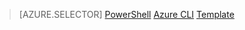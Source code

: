 > [AZURE.SELECTOR]
[PowerShell](../articles/virtual-network/virtual-network-create-udr-arm-ps.md)
[Azure CLI](../articles/virtual-network/virtual-network-create-udr-arm-cli.md)
[Template](../articles/virtual-network/virtual-network-create-udr-arm-template.md)


<!--HONumber=Oct16_HO2-->


